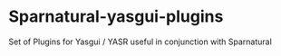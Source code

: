 # Sparnatural-yasgui-plugins
Set of Plugins for Yasgui / YASR useful in conjunction with Sparnatural
